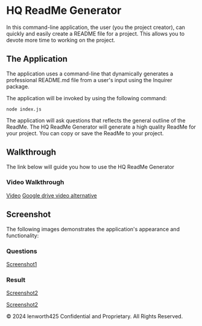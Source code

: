 # HQ ReadMe Generator

In this command-line application, the user (you the project creator), can quickly and easily create a README file for a project. This allows you to devote more time to working on the project.

## The Application

The application uses a command-line that dynamically generates a professional README.md file from a user's input using the Inquirer package. 

The application will be invoked by using the following command:

    node index.js

The application will ask questions that reflects the general outline of the ReadMe. The HQ ReadMe Generator will generate a high quality ReadMe for your project. You can copy or save the ReadMe to your project. 

## Walkthrough

The link below will guide you how to use the HQ ReadMe Generator
### Video Walkthrough
[Video](./media/HQ%20ReadMe%20Gen.mp4)
[Google drive video alternative](https://drive.google.com/file/d/1fIkQOAf3vf_Td0NP1xGTi5nANIsNDalS/view?pli=1)

## Screenshot
The following images demonstrates the application's appearance and functionality:
### Questions
[Screenshot1](./media/Screenshot%20(15).png)

### Result
[Screenshot2](./media/Screenshot%20(13).png)

[Screenshot2](./media/Screenshot%20(14).png)

© 2024 lenworth425 Confidential and Proprietary. All Rights Reserved.